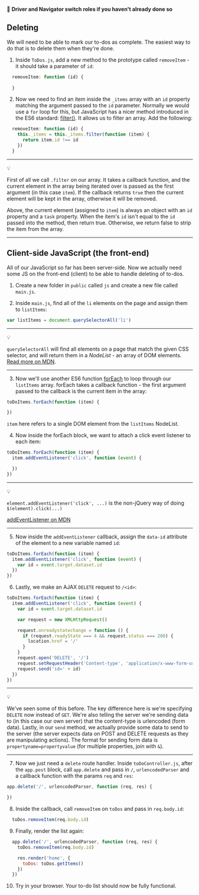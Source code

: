 :twisted_rightwards_arrows: **Driver and Navigator switch roles if you haven't already done so**

## Deleting

We will need to be able to mark our to-dos as complete. The easiest way to do that is to delete them when they're done. 

1. Inside `ToDos.js`, add a new method to the prototype called `removeItem` - it should take a parameter of `id`:

```js
  removeItem: function (id) {
    
  }
```

2. Now we need to find an item inside the `_items` array with an `id` property matching the argument passed to the `id` parameter. Normally we would use a `for` loop for this, but JavaScript has a nicer method introduced in the ES6 standard: [filter()](https://developer.mozilla.org/en-US/docs/Web/JavaScript/Reference/Global_Objects/Array/filter). It allows us to filter an array. Add the following:

```js
  removeItem: function (id) {
    this._items = this._items.filter(function (item) {
      return item.id !== id
    })
  }
```

***
:bulb:

First of all we call `.filter` on our array. It takes a callback function, and the current element in the array being iterated over is passed as the first argument (in this case `item`). If the callback returns `true` then the current element will be kept in the array, otherwise it will be removed. 

Above, the current element (assigned to `item`) is always an object with an `id` property and a `task` property. When the item's `id` isn't equal to the `id` passed into the method, then return true. Otherwise, we return false to strip the item from the array.
***

## Client-side JavaScript (the front-end)

All of our JavaScript so far has been server-side. Now we actually need some JS on the front-end (client) to be able to handle deleting of to-dos. 

1. Create a new folder in `public` called `js` and create a new file called `main.js`.

2. Inside `main.js`, find all of the `li` elements on the page and assign them to `listItems`:

```js
var listItems = document.querySelectorAll('li')
```

***
:bulb:

`querySelectorAll` will find all elements on a page that match the given CSS selector, and will return them in a *NodeList* - an array of DOM elements. [Read more on MDN](https://developer.mozilla.org/en-US/docs/Web/API/Document/querySelectorAll).
***

3. Now we'll use another ES6 function [forEach](https://developer.mozilla.org/en-US/docs/Web/JavaScript/Reference/Global_Objects/Array/forEach) to loop through our `listItems` array. forEach takes a callback function - the first argument passed to the callback is the current item in the array:

```js
toDoItems.forEach(function (item) {

})
```

`item` here refers to a single DOM element from the `listItems` NodeList.

4. Now inside the forEach block, we want to attach a click event listener to each item:

```js
toDoItems.forEach(function (item) {
  item.addEventListener('click', function (event) {

  })
})
```

***
:bulb:

`element.addEventListener('click', ...)` is the non-jQuery way of doing `$(element).click(...)`

[addEventListener on MDN](https://developer.mozilla.org/en-US/docs/Web/API/EventTarget/addEventListener)
***

5. Now inside the `addEventListener` callback, assign the `data-id` attribute of the element to a new variable named `id`:

```js
toDoItems.forEach(function (item) {
  item.addEventListener('click', function (event) {
    var id = event.target.dataset.id
  })
})
```

6. Lastly, we make an AJAX `DELETE` request to `/<id>`:

```js
toDoItems.forEach(function (item) {
  item.addEventListener('click', function (event) {
    var id = event.target.dataset.id

    var request = new XMLHttpRequest()

    request.onreadystatechange = function () {
      if (request.readyState === 4 && request.status === 200) {
        location.href = '/'
      }
    }
    request.open('DELETE', '/')
    request.setRequestHeader('Content-type', 'application/x-www-form-urlencoded')
    request.send('id=' + id)
  })
})
```

***
:bulb:

We've seen some of this before. The key difference here is we're specifying `DELETE` now instead of `GET`. We're also telling the server we're sending data to (in this case our own server) that the content-type is urlencoded (form data). Lastly, in our `send` method, we actually provide some data to send to the server (the server expects data on POST and DELETE requests as they are manipulating actions). The format for sending form data is `propertyname=propertyvalue` (for multiple properties, join with `&`).
***

7. Now we just need a `delete` route handler. Inside `toDoController.js`, after the `app.post` block, call `app.delete` and pass in `/`, `urlencodedParser` and a callback function with the params `req` and `res`:

```js
app.delete('/', urlencodedParser, function (req, res) {

})
```

8. Inside the callback, call `removeItem` on `toDos` and pass in `req.body.id`:

```js
  toDos.removeItem(req.body.id)
```

9. Finally, render the list again:

```js
  app.delete('/', urlencodedParser, function (req, res) {
    toDos.removeItem(req.body.id)

    res.render('home', {
      toDos: toDos.getItems()
    })
  })
```

10. Try in your browser. Your to-do list should now be fully functional.